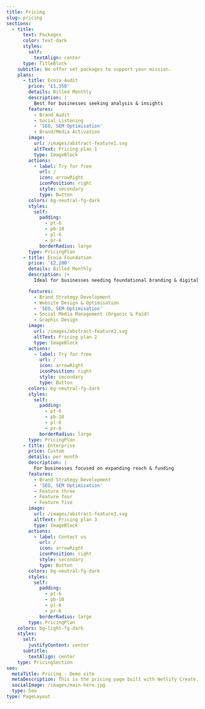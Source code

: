 ```yaml
---
title: Pricing
slug: pricing
sections:
  - title:
      text: Packages
      color: text-dark
      styles:
        self:
          textAlign: center
      type: TitleBlock
    subtitle: We offer set packages to support your mission.
    plans:
      - title: Ecoia Audit
        price: '£1,350'
        details: Billed Monthly
        description: |
          Best for businesses seeking analysis & insights
        features:
          - Brand Audit
          - Social Listening
          - 'SEO, SEM Optimisation'
          - Brand/Media Activation
        image:
          url: /images/abstract-feature1.svg
          altText: Pricing plan 1
          type: ImageBlock
        actions:
          - label: Try for free
            url: /
            icon: arrowRight
            iconPosition: right
            style: secondary
            type: Button
        colors: bg-neutral-fg-dark
        styles:
          self:
            padding:
              - pt-6
              - pb-10
              - pl-6
              - pr-6
            borderRadius: large
        type: PricingPlan
      - title: Ecoia Foundation
        price: '£2,200'
        details: Billed Monthly
        description: |+
          Ideal for businesses needing foundational branding & digital presence

        features:
          - Brand Strategy Development
          - Website Design & Optimisation
          - 'SEO, SEM Optimisation'
          - Social Media Management (Organic & Paid)
          - Graphic Design
        image:
          url: /images/abstract-feature2.svg
          altText: Pricing plan 2
          type: ImageBlock
        actions:
          - label: Try for free
            url: /
            icon: arrowRight
            iconPosition: right
            style: secondary
            type: Button
        colors: bg-neutral-fg-dark
        styles:
          self:
            padding:
              - pt-6
              - pb-10
              - pl-6
              - pr-6
            borderRadius: large
        type: PricingPlan
      - title: Enterprise
        price: Custom
        details: per month
        description: |
          For businesses focused on expanding reach & funding
        features:
          - Brand Strategy Development
          - 'SEO, SEM Optimization'
          - Feature three
          - Feature four
          - Feature five
        image:
          url: /images/abstract-feature3.svg
          altText: Pricing plan 3
          type: ImageBlock
        actions:
          - label: Contact us
            url: /
            icon: arrowRight
            iconPosition: right
            style: secondary
            type: Button
        colors: bg-neutral-fg-dark
        styles:
          self:
            padding:
              - pt-6
              - pb-10
              - pl-6
              - pr-6
            borderRadius: large
        type: PricingPlan
    colors: bg-light-fg-dark
    styles:
      self:
        justifyContent: center
      subtitle:
        textAlign: center
    type: PricingSection
seo:
  metaTitle: Pricing - Demo site
  metaDescription: This is the pricing page built with Netlify Create.
  socialImage: /images/main-hero.jpg
  type: Seo
type: PageLayout
---
```

